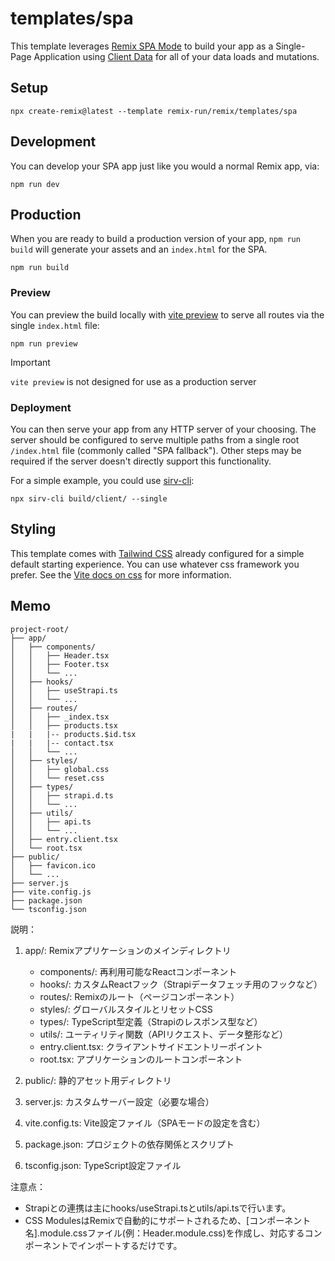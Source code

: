 # templates/spa

This template leverages [Remix SPA Mode](https://remix.run/docs/en/main/guides/spa-mode) to build your app as a Single-Page Application using [Client Data](https://remix.run/docs/en/main/guides/client-data) for all of your data loads and mutations.

## Setup

```shellscript
npx create-remix@latest --template remix-run/remix/templates/spa
```

## Development

You can develop your SPA app just like you would a normal Remix app, via:

```shellscript
npm run dev
```

## Production

When you are ready to build a production version of your app, `npm run build` will generate your assets and an `index.html` for the SPA.

```shellscript
npm run build
```

### Preview

You can preview the build locally with [vite preview](https://vitejs.dev/guide/cli#vite-preview) to serve all routes via the single `index.html` file:

```shellscript
npm run preview
```

> [!IMPORTANT]
>
> `vite preview` is not designed for use as a production server

### Deployment

You can then serve your app from any HTTP server of your choosing. The server should be configured to serve multiple paths from a single root `/index.html` file (commonly called "SPA fallback"). Other steps may be required if the server doesn't directly support this functionality.

For a simple example, you could use [sirv-cli](https://www.npmjs.com/package/sirv-cli):

```shellscript
npx sirv-cli build/client/ --single
```

## Styling

This template comes with [Tailwind CSS](https://tailwindcss.com/) already configured for a simple default starting experience. You can use whatever css framework you prefer. See the [Vite docs on css](https://vitejs.dev/guide/features.html#css) for more information.

## Memo

```
project-root/
├── app/
│   ├── components/
│   │   ├── Header.tsx
│   │   ├── Footer.tsx
│   │   └── ...
│   ├── hooks/
│   │   ├── useStrapi.ts
│   │   └── ...
│   ├── routes/
│   │   ├── _index.tsx
│   │   ├── products.tsx
|   |   |-- products.$id.tsx
|   |   |-- contact.tsx
│   │   └── ...
│   ├── styles/
│   │   ├── global.css
│   │   └── reset.css
│   ├── types/
│   │   ├── strapi.d.ts
│   │   └── ...
│   ├── utils/
│   │   ├── api.ts
│   │   └── ...
│   ├── entry.client.tsx
│   └── root.tsx
├── public/
│   ├── favicon.ico
│   └── ...
├── server.js
├── vite.config.js
├── package.json
└── tsconfig.json
```

説明：

1. app/: Remixアプリケーションのメインディレクトリ
   - components/: 再利用可能なReactコンポーネント
   - hooks/: カスタムReactフック（Strapiデータフェッチ用のフックなど）
   - routes/: Remixのルート（ページコンポーネント）
   - styles/: グローバルスタイルとリセットCSS
   - types/: TypeScript型定義（Strapiのレスポンス型など）
   - utils/: ユーティリティ関数（APIリクエスト、データ整形など）
   - entry.client.tsx: クライアントサイドエントリーポイント
   - root.tsx: アプリケーションのルートコンポーネント

2. public/: 静的アセット用ディレクトリ

3. server.js: カスタムサーバー設定（必要な場合）

4. vite.config.ts: Vite設定ファイル（SPAモードの設定を含む）

5. package.json: プロジェクトの依存関係とスクリプト

6. tsconfig.json: TypeScript設定ファイル

注意点：
- Strapiとの連携は主にhooks/useStrapi.tsとutils/api.tsで行います。
- CSS ModulesはRemixで自動的にサポートされるため、[コンポーネント名].module.cssファイル(例：Header.module.css)を作成し、対応するコンポーネントでインポートするだけです。
